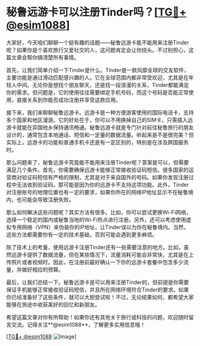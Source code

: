 # 秘鲁远游卡可以注册Tinder吗？[[TG💪+ @esim1088](https://t.me/s/esim1088)]

大家好，今天咱们聊聊一个挺有趣的话题——秘鲁远游卡能不能用来注册Tinder呢？如果你是个喜欢旅行又爱社交的人，这问题肯定会让你挠头。不过别担心，这篇文章会帮你搞清楚所有事情。

首先，让我们简单介绍一下Tinder是什么。Tinder是一款风靡全球的交友软件，主要功能是通过滑动匹配感兴趣的人。它在全球范围内都非常受欢迎，尤其是在年轻人中间。无论你是想找个朋友聊天，还是找一段浪漫的关系，Tinder都能满足你的需求。但问题是，它的使用往往需要绑定手机号码，而这个号码是否能正常使用，直接关系到你能否成功注册并享受这款应用。

接下来，我们来聊聊秘鲁远游卡。远游卡是一种方便游客使用的国际电话卡，支持多个国家和地区漫游。它的好处在于，你可以不用换掉自己的SIM卡，只需插入远游卡就能在异国他乡保持通讯畅通。秘鲁远游卡就是专门针对前往秘鲁旅行的朋友设计的，通常包含本地通话、短信和一定量的数据流量。听起来是不是很完美？但实际上，远游卡的功能和普通手机卡还是有一定区别的，特别是在涉及跨国服务时。

那么问题来了，秘鲁远游卡究竟能不能用来注册Tinder呢？答案是可以，但需要满足几个条件。首先，你需要确保远游卡能够正常接收验证码短信。很多国家的运营商对验证码短信有严格的限制，尤其是对于来自国外的号码。如果你发现注册过程中无法收到验证码，那可能是因为你的远游卡不支持这项功能。此外，Tinder对注册账号的地理位置也有一定的要求，如果你所在的网络IP地址显示不在秘鲁境内，也可能会导致注册失败。

那么如何解决这些问题呢？其实方法有很多。比如，你可以尝试更换Wi-Fi网络，选择一个稳定的国内或秘鲁当地的Wi-Fi热点进行注册。另外，还可以考虑使用虚拟专用网络（VPN）来伪装你的IP地址，让Tinder误以为你在秘鲁境内。当然，这些方法都需要你有一定的技术基础，否则可能会遇到更多麻烦。

除了技术上的考量，使用远游卡注册Tinder还有一些需要注意的地方。比如，虽然远游卡提供了数据流量，但在某些情况下，流量消耗可能会非常快，尤其是在上传照片或者视频时。因此，在注册前最好确认一下你的远游卡套餐中包含多少流量，并做好相应的预算。

最后，让我们总结一下。秘鲁远游卡是可以用来注册Tinder的，但前提是你需要保证手机能够正常接收验证码短信，并且所在网络环境符合Tinder的要求。如果你已经准备好了这些条件，就可以大胆尝试啦！不过，无论结果如何，都希望大家能够在旅途中收获美好的回忆和新朋友。

希望这篇文章对你有所帮助！如果你还有其他关于旅行或科技的问题，欢迎随时留言交流。记得关注**@esim1088**，了解更多实用信息哦！

[[TG💪+ @esim1088](https://t.me/s/esim1088) ![Image](https://i.postimg.cc/4NQfJmqS/Snipaste-2025-05-13-00-14-12.png)]